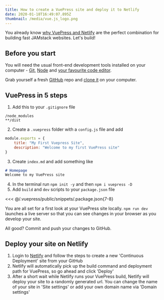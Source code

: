 ```yaml
---
title: How to create a VuePress site and deploy it to Netlify
date: 2020-01-18T16:49:07.895Z
thumbnail: /media/vue.js_logo.png
---
```

You already know [why VuePress and Netlify](/why-vuepress-and-netlify-cms) are the perfect combination for building fast JAMstack websites. Let's build!

## Before you start

You will need the usual front-end development tools installed on your computer - [Git](https://git-scm.com/), [Node](https://nodejs.org/) and [your favourite code editor](https://code.visualstudio.com/).

Grab yourself a fresh [GitHub](https://github.com/) repo and [clone it](https://help.github.com/en/github/creating-cloning-and-archiving-repositories/cloning-a-repository) on your computer.

## VuePress in 5 steps

1. Add this to your `.gitignore` file
```
/node_modules
**/dist
```

2. Create a `.vuepress` folder with a `config.js` file and add

```js
module.exports = {
    title: "My First Vuepress Site", 
    description: "Welcome to my first VuePress site"
}
```

3. Create `index.md` and add something like

```md
# Homepage
Welcome to my VuePress site
```

4. In the terminal run `npm init -y` and then `npm i vuepress -D`
5. Add `build` and `dev` scripts to your `package.json` file

<<< @/.vuepress/public/snippets/.package.json{7-8}

You are all set for a first look at your VuePress site locally. 
`npm run dev` launches a live server so that you can see changes in your browser as you develop your site.

All good? Commit and push your changes to GitHub.

## Deploy your site on Netlify

1. Login to [Netlify](https://app.netlify.com/start) and follow the steps to create a new 'Continuous Deployment' site from your GitHub
2. Netlify will automatically pick up the build command and deployment path for VuePress, so go ahead and click 'Deploy' <!-- IMAGE NEEDED -->
3. After a short wait while Netlify runs your VuePress build, Netlify will deploy your site to a randomly generated url. You can change the name of your site in 'Site settings' or add your own domain name via 'Domain settings'
